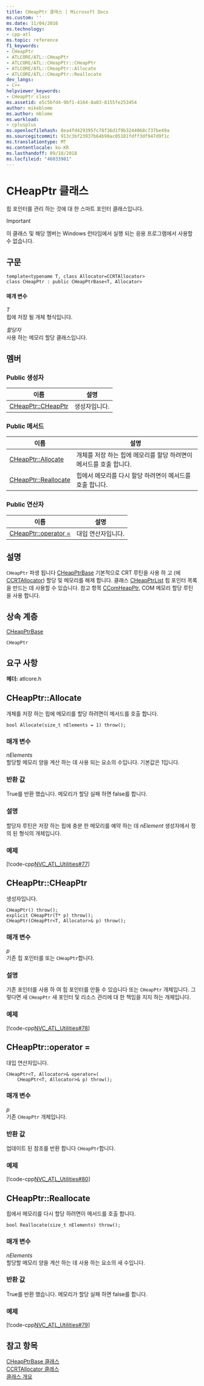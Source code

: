 ```yaml
---
title: CHeapPtr 클래스 | Microsoft Docs
ms.custom: ''
ms.date: 11/04/2016
ms.technology:
- cpp-atl
ms.topic: reference
f1_keywords:
- CHeapPtr
- ATLCORE/ATL::CHeapPtr
- ATLCORE/ATL::CHeapPtr::CHeapPtr
- ATLCORE/ATL::CHeapPtr::Allocate
- ATLCORE/ATL::CHeapPtr::Reallocate
dev_langs:
- C++
helpviewer_keywords:
- CHeapPtr class
ms.assetid: e5c5bfd4-9bf1-4164-8a83-8155fe253454
author: mikeblome
ms.author: mblome
ms.workload:
- cplusplus
ms.openlocfilehash: 8ea4fd429395fc78f36d1f9b3244068c737be49a
ms.sourcegitcommit: 913c3bf23937b64b90ac05181fdff3df947d9f1c
ms.translationtype: MT
ms.contentlocale: ko-KR
ms.lasthandoff: 09/18/2018
ms.locfileid: "46033981"
---
```

# <a name="cheapptr-class"></a>CHeapPtr 클래스

힙 포인터를 관리 하는 것에 대 한 스마트 포인터 클래스입니다.

> [!IMPORTANT]
>  이 클래스 및 해당 멤버는 Windows 런타임에서 실행 되는 응용 프로그램에서 사용할 수 없습니다.

## <a name="syntax"></a>구문

```
template<typename T, class Allocator=CCRTAllocator>
class CHeapPtr : public CHeapPtrBase<T, Allocator>
```

#### <a name="parameters"></a>매개 변수

*T*<br/>
힙에 저장 될 개체 형식입니다.

*할당자*<br/>
사용 하는 메모리 할당 클래스입니다.

## <a name="members"></a>멤버

### <a name="public-constructors"></a>Public 생성자

|이름|설명|
|----------|-----------------|
|[CHeapPtr::CHeapPtr](#cheapptr)|생성자입니다.|

### <a name="public-methods"></a>Public 메서드

|이름|설명|
|----------|-----------------|
|[CHeapPtr::Allocate](#allocate)|개체를 저장 하는 힙에 메모리를 할당 하려면이 메서드를 호출 합니다.|
|[CHeapPtr::Reallocate](#reallocate)|힙에서 메모리를 다시 할당 하려면이 메서드를 호출 합니다.|

### <a name="public-operators"></a>Public 연산자

|이름|설명|
|----------|-----------------|
|[CHeapPtr::operator =](#operator_eq)|대입 연산자입니다.|

## <a name="remarks"></a>설명

`CHeapPtr` 파생 됩니다 [CHeapPtrBase](../../atl/reference/cheapptrbase-class.md) 기본적으로 CRT 루틴을 사용 하 고 (에 [CCRTAllocator](../../atl/reference/ccrtallocator-class.md)) 할당 및 메모리를 해제 합니다. 클래스 [CHeapPtrList](../../atl/reference/cheapptrlist-class.md) 힙 포인터 목록을 만드는 데 사용할 수 있습니다. 참고 항목 [CComHeapPtr](../../atl/reference/ccomheapptr-class.md), COM 메모리 할당 루틴을 사용 합니다.

## <a name="inheritance-hierarchy"></a>상속 계층

[CHeapPtrBase](../../atl/reference/cheapptrbase-class.md)

`CHeapPtr`

## <a name="requirements"></a>요구 사항

**헤더:** atlcore.h

##  <a name="allocate"></a>  CHeapPtr::Allocate

개체를 저장 하는 힙에 메모리를 할당 하려면이 메서드를 호출 합니다.

```
bool Allocate(size_t nElements = 1) throw();
```

### <a name="parameters"></a>매개 변수

*nElements*<br/>
할당할 메모리 양을 계산 하는 데 사용 되는 요소의 수입니다. 기본값은 1입니다.

### <a name="return-value"></a>반환 값

True를 반환 했습니다. 메모리가 할당 실패 하면 false를 합니다.

### <a name="remarks"></a>설명

할당자 루틴은 저장 하는 힙에 충분 한 메모리를 예약 하는 데 *nElement* 생성자에서 정의 된 형식의 개체입니다.

### <a name="example"></a>예제

[!code-cpp[NVC_ATL_Utilities#77](../../atl/codesnippet/cpp/cheapptr-class_1.cpp)]

##  <a name="cheapptr"></a>  CHeapPtr::CHeapPtr

생성자입니다.

```
CHeapPtr() throw();
explicit CHeapPtr(T* p) throw();
CHeapPtr(CHeapPtr<T, Allocator>& p) throw();
```

### <a name="parameters"></a>매개 변수

*p*<br/>
기존 힙 포인터를 또는 `CHeapPtr`합니다.

### <a name="remarks"></a>설명

기존 포인터를 사용 하 여 힙 포인터를 만들 수 있습니다 또는 `CHeapPtr` 개체입니다. 그렇다면 새 `CHeapPtr` 새 포인터 및 리소스 관리에 대 한 책임을 지지 하는 개체입니다.

### <a name="example"></a>예제

[!code-cpp[NVC_ATL_Utilities#78](../../atl/codesnippet/cpp/cheapptr-class_2.cpp)]

##  <a name="operator_eq"></a>  CHeapPtr::operator =

대입 연산자입니다.

```
CHeapPtr<T, Allocator>& operator=(
    CHeapPtr<T, Allocator>& p) throw();
```

### <a name="parameters"></a>매개 변수

*p*<br/>
기존 `CHeapPtr` 개체입니다.

### <a name="return-value"></a>반환 값

업데이트 된 참조를 반환 합니다 `CHeapPtr`합니다.

### <a name="example"></a>예제

[!code-cpp[NVC_ATL_Utilities#80](../../atl/codesnippet/cpp/cheapptr-class_3.cpp)]

##  <a name="reallocate"></a>  CHeapPtr::Reallocate

힙에서 메모리를 다시 할당 하려면이 메서드를 호출 합니다.

```
bool Reallocate(size_t nElements) throw();
```

### <a name="parameters"></a>매개 변수

*nElements*<br/>
할당할 메모리 양을 계산 하는 데 사용 하는 요소의 새 수입니다.

### <a name="return-value"></a>반환 값

True를 반환 했습니다. 메모리가 할당 실패 하면 false를 합니다.

### <a name="example"></a>예제

[!code-cpp[NVC_ATL_Utilities#79](../../atl/codesnippet/cpp/cheapptr-class_4.cpp)]

## <a name="see-also"></a>참고 항목

[CHeapPtrBase 클래스](../../atl/reference/cheapptrbase-class.md)<br/>
[CCRTAllocator 클래스](../../atl/reference/ccrtallocator-class.md)<br/>
[클래스 개요](../../atl/atl-class-overview.md)
